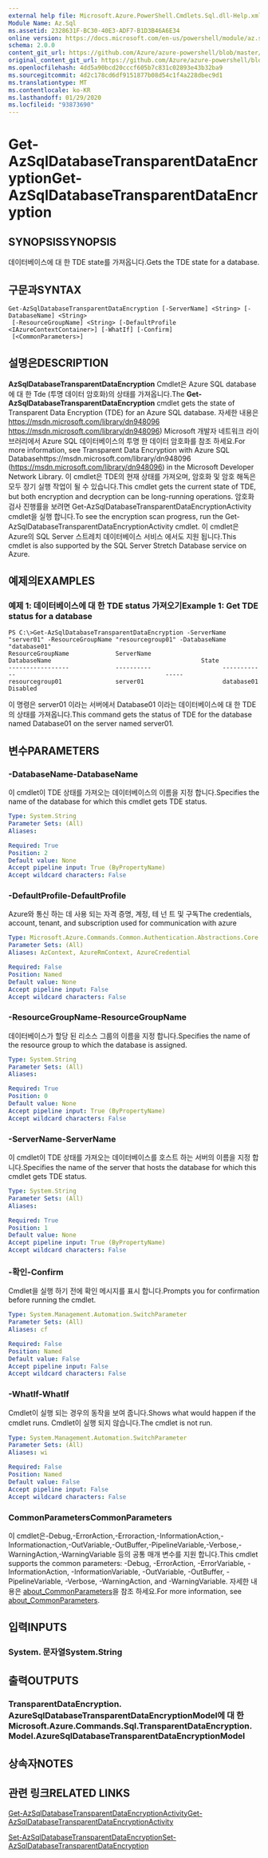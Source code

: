 ```yaml
---
external help file: Microsoft.Azure.PowerShell.Cmdlets.Sql.dll-Help.xml
Module Name: Az.Sql
ms.assetid: 2328631F-BC30-40E3-ADF7-B1D3B46A6E34
online version: https://docs.microsoft.com/en-us/powershell/module/az.sql/get-azsqldatabasetransparentdataencryption
schema: 2.0.0
content_git_url: https://github.com/Azure/azure-powershell/blob/master/src/Sql/Sql/help/Get-AzSqlDatabaseTransparentDataEncryption.md
original_content_git_url: https://github.com/Azure/azure-powershell/blob/master/src/Sql/Sql/help/Get-AzSqlDatabaseTransparentDataEncryption.md
ms.openlocfilehash: 4dd5a90bcd20cccf605b7c831c02893e43b32ba9
ms.sourcegitcommit: 4d2c178cd6df9151877b08d54c1f4a228dbec9d1
ms.translationtype: MT
ms.contentlocale: ko-KR
ms.lasthandoff: 01/29/2020
ms.locfileid: "93873690"
---
```

# <span data-ttu-id="25f3a-101">Get-AzSqlDatabaseTransparentDataEncryption</span><span class="sxs-lookup"><span data-stu-id="25f3a-101">Get-AzSqlDatabaseTransparentDataEncryption</span></span>

## <span data-ttu-id="25f3a-102">SYNOPSIS</span><span class="sxs-lookup"><span data-stu-id="25f3a-102">SYNOPSIS</span></span>
<span data-ttu-id="25f3a-103">데이터베이스에 대 한 TDE state를 가져옵니다.</span><span class="sxs-lookup"><span data-stu-id="25f3a-103">Gets the TDE state for a database.</span></span>

## <span data-ttu-id="25f3a-104">구문과</span><span class="sxs-lookup"><span data-stu-id="25f3a-104">SYNTAX</span></span>

```
Get-AzSqlDatabaseTransparentDataEncryption [-ServerName] <String> [-DatabaseName] <String>
 [-ResourceGroupName] <String> [-DefaultProfile <IAzureContextContainer>] [-WhatIf] [-Confirm]
 [<CommonParameters>]
```

## <span data-ttu-id="25f3a-105">설명은</span><span class="sxs-lookup"><span data-stu-id="25f3a-105">DESCRIPTION</span></span>
<span data-ttu-id="25f3a-106">**AzSqlDatabaseTransparentDataEncryption** Cmdlet은 Azure SQL database에 대 한 Tde (투명 데이터 암호화)의 상태를 가져옵니다.</span><span class="sxs-lookup"><span data-stu-id="25f3a-106">The **Get-AzSqlDatabaseTransparentDataEncryption** cmdlet gets the state of Transparent Data Encryption (TDE) for an Azure SQL database.</span></span>
<span data-ttu-id="25f3a-107">자세한 내용은 https://msdn.microsoft.com/library/dn948096 https://msdn.microsoft.com/library/dn948096) Microsoft 개발자 네트워크 라이브러리에서 Azure SQL 데이터베이스의 투명 한 데이터 암호화를 참조 하세요.</span><span class="sxs-lookup"><span data-stu-id="25f3a-107">For more information, see Transparent Data Encryption with Azure SQL Databasehttps://msdn.microsoft.com/library/dn948096 (https://msdn.microsoft.com/library/dn948096) in the Microsoft Developer Network Library.</span></span>
<span data-ttu-id="25f3a-108">이 cmdlet은 TDE의 현재 상태를 가져오며, 암호화 및 암호 해독은 모두 장기 실행 작업이 될 수 있습니다.</span><span class="sxs-lookup"><span data-stu-id="25f3a-108">This cmdlet gets the current state of TDE, but both encryption and decryption can be long-running operations.</span></span>
<span data-ttu-id="25f3a-109">암호화 검사 진행률을 보려면 Get-AzSqlDatabaseTransparentDataEncryptionActivity cmdlet을 실행 합니다.</span><span class="sxs-lookup"><span data-stu-id="25f3a-109">To see the encryption scan progress, run the Get-AzSqlDatabaseTransparentDataEncryptionActivity cmdlet.</span></span>
<span data-ttu-id="25f3a-110">이 cmdlet은 Azure의 SQL Server 스트레치 데이터베이스 서비스 에서도 지원 됩니다.</span><span class="sxs-lookup"><span data-stu-id="25f3a-110">This cmdlet is also supported by the SQL Server Stretch Database service on Azure.</span></span>

## <span data-ttu-id="25f3a-111">예제의</span><span class="sxs-lookup"><span data-stu-id="25f3a-111">EXAMPLES</span></span>

### <span data-ttu-id="25f3a-112">예제 1: 데이터베이스에 대 한 TDE status 가져오기</span><span class="sxs-lookup"><span data-stu-id="25f3a-112">Example 1: Get TDE status for a database</span></span>
```
PS C:\>Get-AzSqlDatabaseTransparentDataEncryption -ServerName "server01" -ResourceGroupName "resourcegroup01" -DatabaseName "database01"
ResourceGroupName             ServerName                    DatabaseName                                          State
-----------------             ----------                    ------------                                          -----
resourcegroup01               server01                      database01                                            Disabled
```

<span data-ttu-id="25f3a-113">이 명령은 server01 이라는 서버에서 Database01 이라는 데이터베이스에 대 한 TDE의 상태를 가져옵니다.</span><span class="sxs-lookup"><span data-stu-id="25f3a-113">This command gets the status of TDE for the database named Database01 on the server named server01.</span></span>

## <span data-ttu-id="25f3a-114">변수</span><span class="sxs-lookup"><span data-stu-id="25f3a-114">PARAMETERS</span></span>

### <span data-ttu-id="25f3a-115">-DatabaseName</span><span class="sxs-lookup"><span data-stu-id="25f3a-115">-DatabaseName</span></span>
<span data-ttu-id="25f3a-116">이 cmdlet이 TDE 상태를 가져오는 데이터베이스의 이름을 지정 합니다.</span><span class="sxs-lookup"><span data-stu-id="25f3a-116">Specifies the name of the database for which this cmdlet gets TDE status.</span></span>

```yaml
Type: System.String
Parameter Sets: (All)
Aliases:

Required: True
Position: 2
Default value: None
Accept pipeline input: True (ByPropertyName)
Accept wildcard characters: False
```

### <span data-ttu-id="25f3a-117">-DefaultProfile</span><span class="sxs-lookup"><span data-stu-id="25f3a-117">-DefaultProfile</span></span>
<span data-ttu-id="25f3a-118">Azure와 통신 하는 데 사용 되는 자격 증명, 계정, 테 넌 트 및 구독</span><span class="sxs-lookup"><span data-stu-id="25f3a-118">The credentials, account, tenant, and subscription used for communication with azure</span></span>

```yaml
Type: Microsoft.Azure.Commands.Common.Authentication.Abstractions.Core.IAzureContextContainer
Parameter Sets: (All)
Aliases: AzContext, AzureRmContext, AzureCredential

Required: False
Position: Named
Default value: None
Accept pipeline input: False
Accept wildcard characters: False
```

### <span data-ttu-id="25f3a-119">-ResourceGroupName</span><span class="sxs-lookup"><span data-stu-id="25f3a-119">-ResourceGroupName</span></span>
<span data-ttu-id="25f3a-120">데이터베이스가 할당 된 리소스 그룹의 이름을 지정 합니다.</span><span class="sxs-lookup"><span data-stu-id="25f3a-120">Specifies the name of the resource group to which the database is assigned.</span></span>

```yaml
Type: System.String
Parameter Sets: (All)
Aliases:

Required: True
Position: 0
Default value: None
Accept pipeline input: True (ByPropertyName)
Accept wildcard characters: False
```

### <span data-ttu-id="25f3a-121">-ServerName</span><span class="sxs-lookup"><span data-stu-id="25f3a-121">-ServerName</span></span>
<span data-ttu-id="25f3a-122">이 cmdlet이 TDE 상태를 가져오는 데이터베이스를 호스트 하는 서버의 이름을 지정 합니다.</span><span class="sxs-lookup"><span data-stu-id="25f3a-122">Specifies the name of the server that hosts the database for which this cmdlet gets TDE status.</span></span>

```yaml
Type: System.String
Parameter Sets: (All)
Aliases:

Required: True
Position: 1
Default value: None
Accept pipeline input: True (ByPropertyName)
Accept wildcard characters: False
```

### <span data-ttu-id="25f3a-123">-확인</span><span class="sxs-lookup"><span data-stu-id="25f3a-123">-Confirm</span></span>
<span data-ttu-id="25f3a-124">Cmdlet을 실행 하기 전에 확인 메시지를 표시 합니다.</span><span class="sxs-lookup"><span data-stu-id="25f3a-124">Prompts you for confirmation before running the cmdlet.</span></span>

```yaml
Type: System.Management.Automation.SwitchParameter
Parameter Sets: (All)
Aliases: cf

Required: False
Position: Named
Default value: False
Accept pipeline input: False
Accept wildcard characters: False
```

### <span data-ttu-id="25f3a-125">-WhatIf</span><span class="sxs-lookup"><span data-stu-id="25f3a-125">-WhatIf</span></span>
<span data-ttu-id="25f3a-126">Cmdlet이 실행 되는 경우의 동작을 보여 줍니다.</span><span class="sxs-lookup"><span data-stu-id="25f3a-126">Shows what would happen if the cmdlet runs.</span></span>
<span data-ttu-id="25f3a-127">Cmdlet이 실행 되지 않습니다.</span><span class="sxs-lookup"><span data-stu-id="25f3a-127">The cmdlet is not run.</span></span>

```yaml
Type: System.Management.Automation.SwitchParameter
Parameter Sets: (All)
Aliases: wi

Required: False
Position: Named
Default value: False
Accept pipeline input: False
Accept wildcard characters: False
```

### <span data-ttu-id="25f3a-128">CommonParameters</span><span class="sxs-lookup"><span data-stu-id="25f3a-128">CommonParameters</span></span>
<span data-ttu-id="25f3a-129">이 cmdlet은-Debug,-ErrorAction,-Erroraction,-InformationAction,-Informationaction,-OutVariable,-OutBuffer,-PipelineVariable,-Verbose,-WarningAction,-WarningVariable 등의 공통 매개 변수를 지원 합니다.</span><span class="sxs-lookup"><span data-stu-id="25f3a-129">This cmdlet supports the common parameters: -Debug, -ErrorAction, -ErrorVariable, -InformationAction, -InformationVariable, -OutVariable, -OutBuffer, -PipelineVariable, -Verbose, -WarningAction, and -WarningVariable.</span></span> <span data-ttu-id="25f3a-130">자세한 내용은 [about_CommonParameters](https://go.microsoft.com/fwlink/?LinkID=113216)을 참조 하세요.</span><span class="sxs-lookup"><span data-stu-id="25f3a-130">For more information, see [about_CommonParameters](https://go.microsoft.com/fwlink/?LinkID=113216).</span></span>

## <span data-ttu-id="25f3a-131">입력</span><span class="sxs-lookup"><span data-stu-id="25f3a-131">INPUTS</span></span>

### <span data-ttu-id="25f3a-132">System. 문자열</span><span class="sxs-lookup"><span data-stu-id="25f3a-132">System.String</span></span>

## <span data-ttu-id="25f3a-133">출력</span><span class="sxs-lookup"><span data-stu-id="25f3a-133">OUTPUTS</span></span>

### <span data-ttu-id="25f3a-134">TransparentDataEncryption. AzureSqlDatabaseTransparentDataEncryptionModel에 대 한</span><span class="sxs-lookup"><span data-stu-id="25f3a-134">Microsoft.Azure.Commands.Sql.TransparentDataEncryption.Model.AzureSqlDatabaseTransparentDataEncryptionModel</span></span>

## <span data-ttu-id="25f3a-135">상속자</span><span class="sxs-lookup"><span data-stu-id="25f3a-135">NOTES</span></span>

## <span data-ttu-id="25f3a-136">관련 링크</span><span class="sxs-lookup"><span data-stu-id="25f3a-136">RELATED LINKS</span></span>

[<span data-ttu-id="25f3a-137">Get-AzSqlDatabaseTransparentDataEncryptionActivity</span><span class="sxs-lookup"><span data-stu-id="25f3a-137">Get-AzSqlDatabaseTransparentDataEncryptionActivity</span></span>](./Get-AzSqlDatabaseTransparentDataEncryptionActivity.md)

[<span data-ttu-id="25f3a-138">Set-AzSqlDatabaseTransparentDataEncryption</span><span class="sxs-lookup"><span data-stu-id="25f3a-138">Set-AzSqlDatabaseTransparentDataEncryption</span></span>](./Set-AzSqlDatabaseTransparentDataEncryption.md)
